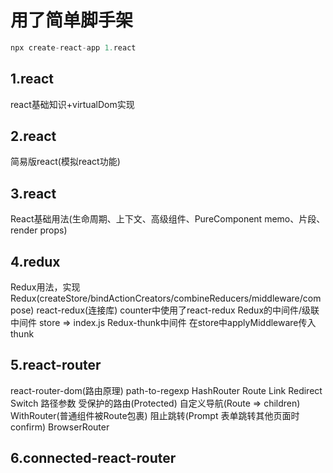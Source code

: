 # 用了简单脚手架

``` javascript
npx create-react-app 1.react
```

## 1.react

  react基础知识+virtualDom实现

## 2.react

  简易版react(模拟react功能)

## 3.react

  React基础用法(生命周期、上下文、高级组件、PureComponent memo、片段、render props)

## 4.redux

  Redux用法，实现Redux(createStore/bindActionCreators/combineReducers/middleware/compose)
  react-redux(连接库)  counter中使用了react-redux
  Redux的中间件/级联中间件 store => index.js
  Redux-thunk中间件 在store中applyMiddleware传入thunk

## 5.react-router

  react-router-dom(路由原理)  path-to-regexp HashRouter Route Link Redirect Switch 路径参数 受保护的路由(Protected) 自定义导航(Route => children) WithRouter(普通组件被Route包裹) 阻止跳转(Prompt 表单跳转其他页面时confirm) BrowserRouter

## 6.connected-react-router
  